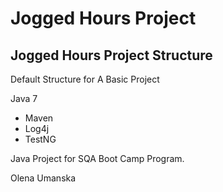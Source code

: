 # Jogged Hours Project
## Jogged Hours Project Structure

Default Structure for A Basic Project

Java 7

* Maven
* Log4j
* TestNG

Java Project for SQA Boot Camp Program.

Olena Umanska
